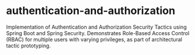 # authentication-and-authorization
Implementation of Authentication and Authorization Security Tactics using Spring Boot and Spring Security. Demonstrates Role-Based Access Control (RBAC) for multiple users with varying privileges, as part of architectural tactic prototyping.
